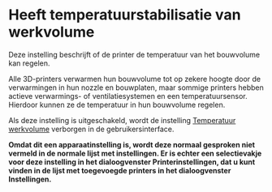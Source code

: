Heeft temperatuurstabilisatie van werkvolume
====
Deze instelling beschrijft of de printer de temperatuur van het bouwvolume kan regelen.

Alle 3D-printers verwarmen hun bouwvolume tot op zekere hoogte door de verwarmingen in hun nozzle en bouwplaten, maar sommige printers hebben actieve verwarmings- of ventilatiesystemen en een temperatuursensor. Hierdoor kunnen ze de temperatuur in hun bouwvolume regelen.

Als deze instelling is uitgeschakeld, wordt de instelling [Temperatuur werkvolume](../material/build_volume_temperature.md) verborgen in de gebruikersinterface.

**Omdat dit een apparaatinstelling is, wordt deze normaal gesproken niet vermeld in de normale lijst met instellingen. Er is echter een selectievakje voor deze instelling in het dialoogvenster Printerinstellingen, dat u kunt vinden in de lijst met toegevoegde printers in het dialoogvenster Instellingen.**